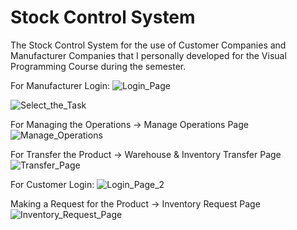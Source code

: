 # Stock Control System
The Stock Control System for the use of Customer Companies and Manufacturer Companies that I personally developed for the Visual Programming Course during the semester.


For Manufacturer Login:
![Login_Page](https://github.com/ilaydagulasar/Visual-Programming-Midterm-Project/assets/119593384/5746022e-77a1-4744-8e3e-182d112c85f3)




![Select_the_Task](https://github.com/ilaydagulasar/Visual-Programming-Midterm-Project/assets/119593384/f6fbc0a7-1eba-485e-99c3-99370701befa)



For Managing the Operations -> Manage Operations Page
![Manage_Operations](https://github.com/ilaydagulasar/Visual-Programming-Midterm-Project/assets/119593384/9899d367-453d-43bc-9d77-27e2fcd90102)



For Transfer the Product -> Warehouse & Inventory Transfer Page
![Transfer_Page](https://github.com/ilaydagulasar/Visual-Programming-Midterm-Project/assets/119593384/56b500a7-f640-4c72-88e5-fe161d373683)


For Customer Login:
![Login_Page_2](https://github.com/ilaydagulasar/Visual-Programming-Midterm-Project/assets/119593384/c84593de-4e80-45fd-99c4-cfad6e0273ab)


Making a Request for the Product -> Inventory Request Page
![Inventory_Request_Page](https://github.com/ilaydagulasar/Visual-Programming-Midterm-Project/assets/119593384/ee1870c9-ecc4-4b2a-8624-9cfffef7ca97)
